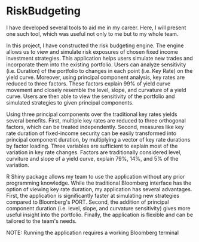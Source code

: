 # RiskBudgeting

I have developed several tools to aid me in my career. Here, I will present one such tool, which was useful not only to me but to my whole team.

In this project, I have constructed the risk budgeting engine. The engine allows us to view and simulate risk exposures of chosen fixed income 
investment strategies. This application helps users simulate new trades and incorporate them into the existing portfolio. Users can analyze 
sensitivity (i.e. Duration) of the portfolio to changes in each point (i.e. Key Rate) on the yield curve. Moreover, using principal component 
analysis, key rates are reduced to three factors. These factors explain 99% of yield curve movement and closely resemble the level, slope, and 
curvature of a yield curve. Users are then able to view the sensitivity of the portfolio and simulated strategies to given principal components.

Using three principal components over the traditional key rates yields several benefits. First, multiple key rates are reduced to three orthogonal 
factors, which can be treated independently. Second, measures like key rate duration of fixed-income security can be easily transformed into principal 
component duration, by multiplying a vector of key rate durations by factor loading. Three variables are sufficient to explain most of the variation 
in key rate changes. Factors are traditionally considered level, curviture and slope of a yield curve, explain 79%, 14%, and 5% of the variation.

R Shiny package allows my team to use the application without any prior programming knowledge. While the traditional Bloomberg interface has the 
option of viewing key rate duration, my application has several advantages. First, the application is significantly faster at simulating new 
strategies compared to Bloomberg's PORT. Second, the addition of principal component duration (i.e. level, slope, and curvature sensitivity) 
gives more useful insight into the portfolio. Finally, the application is flexible and can be tailored to the team's needs.

NOTE: Running the application requires a working Bloomberg terminal
